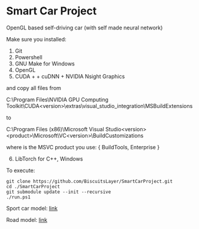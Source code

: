 # Smart Car Project

OpenGL based self-driving car (with self made neural network)

Make sure you installed:
1. Git
2. Powershell
3. GNU Make for Windows 
4. OpenGL
5. CUDA + + cuDNN + NVIDIA Nsight Graphics

and copy all files from

C:\Program Files\NVIDIA GPU Computing Toolkit\CUDA\<version>\extras\visual_studio_integration\MSBuildExtensions

to

C:\Program Files (x86)\Microsoft Visual Studio\<version>\<product>\Microsoft\VC\<version>\BuildCustomizations

where <product> is the MSVC product you use: { BuildTools, Enterprise }

6. LibTorch for C++, Windows

To execute:

    git clone https://github.com/BiscuitsLayer/SmartCarProject.git
    cd ./SmartCarProject
    git submodule update --init --recursive
    ./run.ps1

Sport car model: [link](https://sketchfab.com/3d-models/concept-sport-car-566075bdb499404b908895a5f4dc6aa0)

Road model: [link](https://sketchfab.com/3d-models/parking-garage-free-download-5310b7d77b70427d936ec4253fff679c)